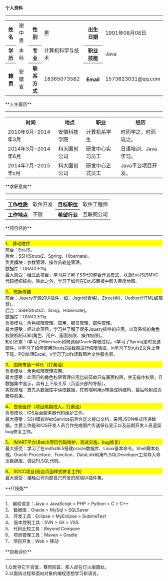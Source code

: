 **个人资料**

----------
<table>
	<tr>
    	<th>姓名</th><td>谢中贵</td><th>性别</th><td>男</td><th>出生日期</th><td>1991年08月08日</td>
    </tr>
	<tr>
    	<th>学历</th><td>本科</td><th>专业</th><td>计算机科学与技术</td><th>职业技能</th><td>Java</td>
    </tr>
	<tr>
    	<th>籍贯</th><td>安徽省</td><th>联系方式</th><td>18365073582</td><th>Email</th><td>1573623031@qq.com</td>
    </tr>
</table>
<p></p>
**人生履历**

----------
<table>
	<tr>
		<th>时间</th>
		<th>地点</th>
        <th>职业</th>
        <th>经历</th>
    </tr>
    <tr>
        <td>2010年9月-2014年3月</td>
		<td>安徽科技学院</td>
		<td>计算机系学生</td>
		<td>时而学之，时而玩之。</td>
    </tr>
	<tr>
        <td>2014年3月-2014年6月</td>
		<td>科大国创公司</td>
		<td>研发中心实习员工</td>
		<td>日语培训、Java学习。</td>
    </tr>
	<tr>
        <td>2014年7月-2015年x月</td>
		<td>科大国创公司</td>
		<td>研发中心正式员工</td>
		<td>Java平台项目开发。</td>
    </tr>
</table>
<p></p>
**求职意向**

----------
<table>
	<tr>
		<th>工作性质</th><td>软件开发</td><th>目标职位</th><td>软件工程师</td>
    </tr>
	<tr>
		<th>工作地点</th><td>不限</td><th>希望行业</th><td>互联网公司</td>
    </tr>
</table>
<p></p>
**项目经验**

----------
<div><div style="background-color:yellow">1、	移动进件</div>
前台：ExtJS。<br/>
后台：SSH(Struts2、Spring、Hibernate)。<br/>
负责模块：参数管理、操作员轨迹管理。<br/>
数据库：ORACLE11g<br/>
最大感受：经过此项目，学习并了解了SSH的整合开发模式，以及ExtJS的MVC代码组织结构，除此之外，学习了如何在ExtJS面板中嵌入百度地图。<br/></div>
<p></p>
<div><div style="background-color:yellow">2、	皖新传媒</div>
前台：Jquery开源的UI插件，如：Jqgrid(表格)、Ztree(树)、Ueditor(HTML编辑器)。<br/>
后台：SSH(Struts2、Sring、Hibernate)。<br/>
数据库：ORACLE11g<br/>
负责模块：角色权限管理，应用、铺货管理、邮件管理。<br/>
最大感受：经过此项目，学习并了解了很多Jquery插件的应用，以及系统的角色权限机制认知(角色、用户、画面权限、操作权限)。<br/>
知识积累：i学习了Hibernate如何调用Oracle存储过程。ii学习了Spring定时发送邮件。iii学习了如何使用Struts2拦截器进行权限验证。iv学习了Struts2文件上传下载，POI处理Excel。v学习了jcifs读取图片文件服务器。<br/></div>
<p></p>
<div><div style="background-color:yellow">3、	国网市县一体化（打酱油）</div>
负责模块：角色权限管理应用。<br/>
最大感受：此项目的角色权限管理应用比较简单只有画面权限，并无操作权限，且数据集中显示，具有上下级关系（页面头部的导航）。<br/>
实现原理：首先从数据库中读取数据，在前端利用js转换成树结构，最后映射成页面导航条。<br/></div>
<p></p>
<div><div style="background-color:yellow">4、	杏泰医疗（项目尾期进入，打酱油）</div>
负责模块：IOS后台服务器代码维护工作。<br/>
最大感受：SSH模拟WebService前后台定义接口文档，采用JSON格式传递数据。主要工作是和IOS开发人员合作完成图片传送保存显示以及前期开发人员遗留bug修复工作。<br/></div>
<p></p>
<div><div style="background-color:yellow">5、	IMART平台(Batch项目代码维护、测试实施、bug修复)</div>
最大感受：学习了在redhat6.5搭建oracle数据库、Linux基本命令。Shell脚本处理。Oracle Procedure、Function、DataLink利用PLSQLDeveloper工具导入导出数据库、调试PLSQL代码。<br/></div>
<p></p>
<div><div style="background-color:yellow">6、	SDCC项目(前台页面样式修复工作)</div>
最大感受：接触公司内部自己开发的前端UI插件集。<br/></div>
<p></p>
**IT技能**

----------
1、	编程语言：Java > JavaScript > PHP > Python > C > C++ <br/>
2、	数据库：Oracle > MySql > SQLSever<br/>
3、	开发工具：Eclipse > MyEclipse > SublineText <br/>
4、	版本控制工具：SVN > Git > VSS <br/>
5、	代码比较工具：Beyond Compare <br/>
6、	项目管理工具：Maven > Gradle <br/>
7、	项目开发：Web > 移动 <br/>
<p></p>
**自我评价**

----------
1.众里寻它千百度，蓦然回首，那人却在灯火阑珊处。<br/>
2.以面向过程和面向对象的编程思想学习新语言。<br/>
